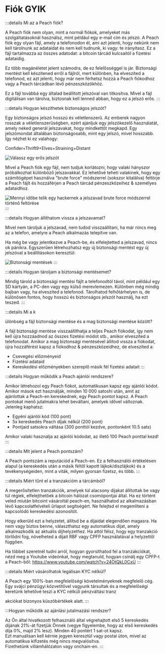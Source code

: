 # Fiók GYIK

:::details Mi az a Peach fiók?

A Peach fiók nem olyan, mint a normál fiókok, amelyeket más szolgáltatásoknál használsz, mint például egy e-mail cím és jelszó. A Peach fiók egy olyan fájl, amely a telefonodon él, ami azt jelenti, hogy nekünk nem kell tárolnunk az adataidat és nem kell tudnunk, ki vagy: te irányítasz. Ez a fájl tartalmazza az összes adatodat: a bitcoin tárcád kulcsaitól a fizetési adataidig.

Ez több magánéletet jelent számodra, de ez felelősséggel is jár. Biztonsági mentést kell készítened erről a fájlról, mert különben, ha elveszíted a telefonod, ez azt jelenti, hogy már nem férhetsz hozzá a Peach fiókodhoz vagy a Peach tárcádban lévő pénzeszközökhöz.

Ez a fájl továbbá egy általad beállított jelszóval van titkosítva. Mivel a fájl digitálisan van tárolva, biztosnak kell lenned abban, hogy ez a jelszó erős.
:::

:::details Hogyan készíthetek biztonságos jelszót?

Egy biztonságos jelszó hosszú és véletlenszerű. Az emberek nagyon rosszak a véletlenszerűségben, ezért ajánljuk egy jelszókezelő használatát, amely neked generál jelszavakat, hogy mindkettőt megkapd. Egy jelszómondat általában biztonságosabb, mint egy jelszó, mivel hosszabb. Így nézhet ki ez valahogy:

Confider+Thrift9+Elves+Straining+Distant

![Válassz egy erős jelszót](/img/faq/account/StrongPassword.png)

Mivel a Peach fiók egy fájl, nem tudjuk korlátozni, hogy valaki hányszor próbálkozhat különböző jelszavakkal. Ez lehetővé teheti valakinek, hogy egy számítógépet használva "brute force" módszerrel (sokszor kitalálva) feltörje a Peach fájlt és hozzáférjen a Peach tárcád pénzeszközeihez & személyes adataidhoz.

![Mennyi időbe telik egy hackernek a jelszavad brute force módszerrel történő feltörése](/img/faq/account/PWBruteForce.png)
:::

:::details Hogyan állíthatom vissza a jelszavamat?

Mivel nem tároljuk a jelszavad, nem tudod visszaállítani, ha már nincs meg az a telefon, amelyre a Peach alkalmazás telepítve van.

Ha még be vagy jelentkezve a Peach-be, és elfelejtetted a jelszavad, nincs ok pánikra. Egyszerűen létrehozhatsz egy új biztonsági mentést egy új jelszóval a beállításokon keresztül:

![Biztonsági mentések](/img/faq/account/backups.png)
:::

:::details Hogyan tároljam a biztonsági mentésemet?

Mindig tárold a biztonsági mentési fájlt a telefonodtól távol, mint például egy SD kártyán, a PC-den vagy egy külső merevlemezen. Különben még mindig bajban vagy, ha elveszíted a telefonod. Tárolhatod felhőtárhelyen is, de különösen fontos, hogy hosszú és biztonságos jelszót használj, ha ezt teszed.
:::

:::details Mi a k

ülönbség a fájl biztonsági mentése és a mag biztonsági mentése között?

A fájl biztonsági mentése visszaállíthatja a teljes Peach fiókodat, így nem kell újra hozzáadnod az összes fizetési módot stb., amikor elveszíted a telefonodat. Amikor a mag biztonsági mentésével állítod vissza a fiókodat, újra hozzáférést kapsz a fiókodhoz & pénzeszközeidhez, de elveszíted a:

- Csevegési előzményeid
- Fizetési adataid
- Kereskedési előzményekben szereplő másik fél fizetési adatait
  :::

:::details Hogyan működik a Peach ajánlói rendszere?

Amikor létrehozol egy Peach fiókot, automatikusan kapsz egy ajánlói kódot. Amikor mások ezt használják, minden 10 000 satoshi után, amit az ajánlottak a Peach-en kereskednek, egy Peach pontot kapsz. A Peach pontokat menő jutalmakra lehet beváltani, amelyek idővel változnak. Jelenleg kaphatsz:

- Egyéni ajánlói kód (100 pont)
- 5x kereskedés Peach díjak nélkül (200 pont)
- Pontjaid satsokra váltása (300 ponttól kezdve, pontonként 10.5 sats)

Amikor valaki használja az ajánlói kódodat, az illető 100 Peach ponttal kezd!
:::

:::details Mit jelent a Peach pontszám?

A Peach pontszám a reputációd a Peach-en. Ez a felhasználói értékelésen alapul (a kereskedés után a másik féltől kapott lájkok/diszlájkok) és a tevékenységeiden, mint a viták, milyen gyorsan fizetsz, és több.
:::

:::details Miért tűnt el a tranzakcióm a tárcámból?

A megerősítetlen tranzakciók, amelyek túl alacsony díjakat állítottak be vagy túl régiek, elfelejthetőek a bitcoin hálózat csomópontjai által.
Ha ez történt veled miután bitcoint vásároltál peach-en, használhatod az alkalmazásban lévő kapcsolatfelvételi űrlapot segítségért. Ne felejtsd el megemlíteni a kapcsolódó kereskedési azonosítót.

Hogy elkerüld ezt a helyzetet, állítsd be a díjaidat elegendően magasra. Ha nem vagy biztos benne, választhatsz egy automatikus díjat, amely alkalmazkodik az aktuális díjhelyzethez.
Ha attól félsz, hogy egy tranzakció törlődni fog, növelheted a díjait RBF vagy CPFP használatával a helyzettől függően.

Ha többet szeretnél tudni arról, hogyan gyorsíthatod fel a tranzakciókat, nézd meg a Youtube videónkat, hogy megtanuld, hogyan csinálj egy CPFP-t a Peach-ből: https://www.youtube.com/watch?v=24OtQkL0CxU
:::

:::details Miért vásárolhatok legálisan KYC nélkül?

A Peach egy 100%-ban megfelelőségi követelményeknek megfelelő cég. Egy svájci pénzügyi közvetítővel vagyunk társultak és a megfelelőségi keretünk lehetővé teszi a KYC nélküli pénzváltási tranz

akciókat bizonyos küszöbértékek alatt.
:::

:::Hogyan működik az ajánlási jutalmazási rendszer?

Az Ön által hivatkozott felhasználó által végrehajtott első 5 kereskedés díjának 21%-át fizetjük Önnek (vegye figyelembe, hogy az első kereskedés díja 0%, majd 2% lesz). Minden 40 pontért 1 sat-ot kapsz.  
Ezt manuálisan kell kérnie jegyen keresztül vagy postai úton, mivel az automatikus kifizetés még nincs megvalósítva.  
Fizethetünk villámhálózaton vagy onchain-en.
:::
